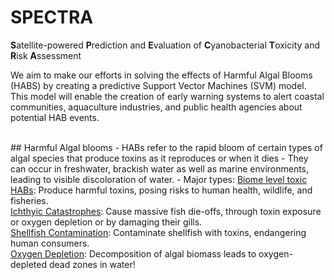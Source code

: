 # SPECTRA
**S**atellite-powered **P**rediction and **E**valuation of **C**yanobacterial **T**oxicity and **R**isk **A**ssessment
<br>

We aim to make our efforts in solving the effects of Harmful Algal Blooms (HABS) by creating a predictive Support Vector Machines (SVM) model. This model will enable the creation of early warning systems to alert coastal communities, aquaculture industries, and public health agencies about potential HAB events.

<br>
## Harmful Algal blooms
- HABs refer to the rapid bloom of certain types of algal species that produce toxins as it reproduces or when it dies
- They can occur in freshwater, brackish water as well as marine environments, leading to visible discoloration of water.
- Major types:
<ins>Biome level toxic HABs</ins>: Produce harmful toxins, posing risks to human health, wildlife, and fisheries.<br/>
<ins>Ichthyic Catastrophes</ins>: Cause massive fish die-offs, through toxin exposure or oxygen depletion or by damaging their gills.<br/>
<ins>Shellfish Contamination</ins>: Contaminate shellfish with toxins, endangering human consumers.<br/>
<ins>Oxygen Depletion</ins>: Decomposition of algal biomass leads to oxygen-depleted dead zones in water!<br/>



